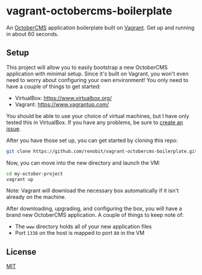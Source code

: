 # vagrant-octobercms-boilerplate

An [OctoberCMS](https://github.com/octobercms/october) application boilerplate built on [Vagrant](https://www.vagrantup.com). Get up and running in about 60 seconds.

## Setup

This project will allow you to easily bootstrap a new OctoberCMS application with minimal setup. Since it's built on Vagrant, you won't even need to worry about configuring your own environment! You only need to have a couple of things to get started:

- VirtualBox: https://www.virtualbox.org/
- Vagrant:    https://www.vagrantup.com/

You should be able to use your choice of virtual machines, but I have only tested this in VirtualBox. If you have any problems, be sure to [create an issue](https://github.com/renobit/vagrant-octobercms-boilerplate/issues).

After you have those set up, you can get started by cloning this repo:

```bash
git clone https://github.com/renobit/vagrant-octobercms-boilerplate.git my-october-project
```

Now, you can move into the new directory and launch the VM:

```bash
cd my-october-project
vagrant up
```

Note: Vagrant will download the necessary box automatically if it isn't already on the machine.

After downloading, upgrading, and configuring the box, you will have a brand new OctoberCMS application. A couple of things to keep note of:

- The ```www``` directory holds all of your new application files
- Port ```1338``` on the host is mapped to port ```80``` in the VM

## License

[MIT](https://github.com/renobit/vagrant-octobercms-boilerplate/blob/master/LICENSE)
